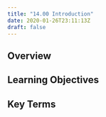 ```yaml
---
title: "14.00 Introduction"
date: 2020-01-26T23:11:13Z
draft: false
---
```


## Overview

## Learning Objectives

## Key Terms
